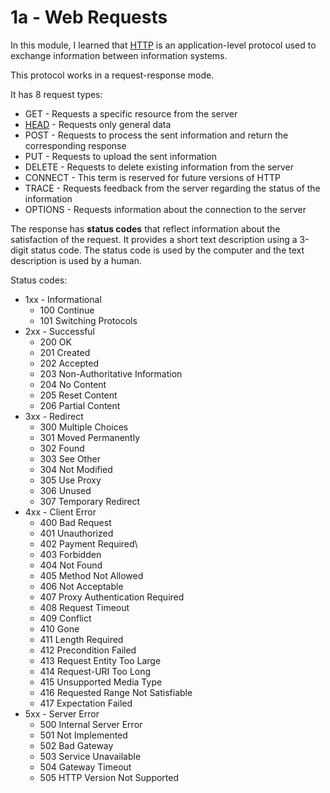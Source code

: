 # 1a - Web Requests

In this module, I learned that [HTTP](https://datatracker.ietf.org/doc/html/rfc2616#autoid-1) is an application-level protocol used to exchange information between information systems.

This protocol works in a request-response mode.

It has 8 request types:

* GET - Requests a specific resource from the server
* [HEAD](1a1-http-requests.md) - Requests only general data
* POST - Requests to process the sent information and return the corresponding response
* PUT - Requests to upload the sent information
* DELETE - Requests to delete existing information from the server
* CONNECT - This term is reserved for future versions of HTTP
* TRACE - Requests feedback from the server regarding the status of the information
* OPTIONS - Requests information about the connection to the server

The response has **status codes** that reflect information about the satisfaction of the request. It provides a short text description using a 3-digit status code. The status code is used by the computer and the text description is used by a human.

Status codes:

* 1xx - Informational
  * 100 Continue
  * 101 Switching Protocols
* 2xx - Successful
  * 200 OK
  * 201 Created
  * 202 Accepted
  * 203 Non-Authoritative Information
  * 204 No Content
  * 205 Reset Content
  * 206 Partial Content
* 3xx - Redirect
  * 300 Multiple Choices
  * 301 Moved Permanently
  * 302 Found
  * 303 See Other
  * 304 Not Modified
  * 305 Use Proxy
  * 306 Unused
  * 307 Temporary Redirect
* 4xx - Client Error
  * 400 Bad Request
  * 401 Unauthorized
  * 402 Payment Required\\
  * 403 Forbidden
  * 404 Not Found
  * 405 Method Not Allowed
  * 406 Not Acceptable
  * 407 Proxy Authentication Required
  * 408 Request Timeout
  * 409 Conflict
  * 410 Gone
  * 411 Length Required
  * 412 Precondition Failed
  * 413 Request Entity Too Large
  * 414 Request-URI Too Long
  * 415 Unsupported Media Type
  * 416 Requested Range Not Satisfiable
  * 417 Expectation Failed
* 5xx - Server Error
  * 500 Internal Server Error
  * 501 Not Implemented
  * 502 Bad Gateway
  * 503 Service Unavailable
  * 504 Gateway Timeout
  * 505 HTTP Version Not Supported
